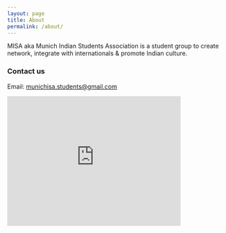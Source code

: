 ```yaml
---
layout: page
title: About
permalink: /about/
---
```


MISA aka Munich Indian Students Association is a student group to create network, integrate with internationals & promote Indian culture.


### Contact us

Email: [munichisa.students@gmail.com](mailto:munichisa.students@gmail.com)

<div class="mapouter"><div class="gmap_canvas"><iframe width="400" height="300" id="gmap_canvas" src="https://maps.google.com/maps?q=TUM%20munich&t=&z=13&ie=UTF8&iwloc=&output=embed" frameborder="0" scrolling="no" marginheight="0" marginwidth="0"></iframe><a href="https://www.embedgooglemap.net/blog/nordvpn-coupon-code/"></a></div></div>